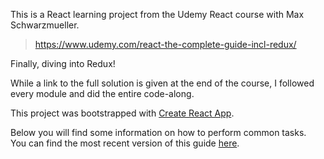 This is a React learning project from the Udemy React course with Max Schwarzmueller.

>https://www.udemy.com/react-the-complete-guide-incl-redux/

Finally, diving into Redux!

While a link to the full solution is given at the end of the course, I followed every module and did the entire code-along.

This project was bootstrapped with [Create React App](https://github.com/facebook/create-react-app).

Below you will find some information on how to perform common tasks.<br>
You can find the most recent version of this guide [here](https://github.com/facebook/create-react-app/blob/master/packages/react-scripts/template/README.md).